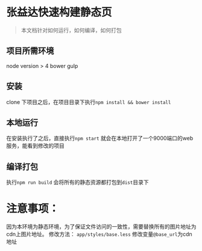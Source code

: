 # 张益达快速构建静态页

> 本文档针对如何运行，如何编译，如何打包

## 项目所需环境
node version > 4
bower 
gulp

## 安装
clone 下项目之后，在项目目录下执行`npm install && bower install `

## 本地运行
在安装执行了之后，直接执行`npm start`
就会在本地打开了一个9000端口的web服务，能看到修改的项目


## 编译打包
执行`npm run build`
会将所有的静态资源都打包到`dist`目录下


# 注意事项：
因为本环境为静态环境，为了保证文件访问的一致性，需要替换所有的图片地址为cdn上图片地址。
修改方法： `app/styles/base.less` 修改变量`@base_url`为cdn地址

